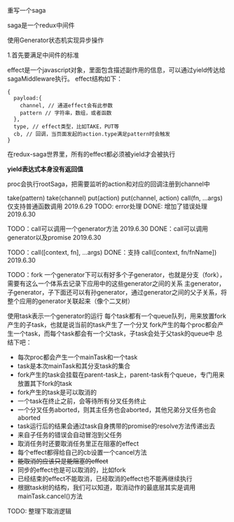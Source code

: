 重写一个saga

saga是一个redux中间件

使用Generator状态机实现异步操作

1.首先要满足中间件的标准

effect是一个javascript对象，里面包含描述副作用的信息，可以通过yield传达给sagaMiddleware执行。
effect结构如下：
```
{
  payload:{
    channel, // 通道effect会有此参数
    pattern // 字符串，数组，或者函数
  },
  type, // effect类型，比如TAKE，PUT等
  cb, // 回调，当页面发起的action.type满足pattern时会触发
}
```

在redux-saga世界里，所有的effect都必须被yield才会被执行

__yield表达式本身没有返回值__

proc会执行rootSaga，把需要监听的action和对应的回调注册到channel中

take(pattern)
take(channel)
put(action)
put(channel, action)
call(fn, ...args) 仅支持普通函数调用 2019.6.29
TODO: error处理
DONE: 增加了错误处理 2019.6.30

TODO：call可以调用一个generator方法 2019.6.30
DONE：call可以调用generator以及promise 2019.6.30

TODO：call([context, fn], ...args)
DONE：支持 call([context, fn/fnName]) 2019.6.30

TODO：fork
一个generator下可以有好多个子generator，也就是分支（fork），需要有这么一个体系去记录下应用中的这些generator之间的关系
主generator，子generator，子下面还可以有孙generator，通过generator之间的父子关系，将整个应用的generator关联起来（像个二叉树）

使用task表示一个generator的运行
每个task都有一个queue队列，用来放置fork产生的子task，也就是说当前的task产生了一个分叉
fork产生的每个proc都会产生一个task，而每个task都会有一个父task，子task会处于父task的queue中
总结下吧：
* 每次proc都会产生一个mainTask和一个task
* task是本次mainTask和其分支task的集合
* fork产生的task会挂载在parent-task上，parent-task有个queue，专门用来放置其下fork的task
* fork产生的task是可以取消的
* 一个task在终止之前，会等待所有分叉任务终止
* 一个分叉任务aborted，则其主任务也会aborted，其他兄弟分叉任务也会aborted
* task运行后的结果会通过task自身携带的promise的resolve方法传递出去
* 来自子任务的错误会自动冒泡到父任务
* 取消任务时还要取消任务里正在阻塞的effect
* 每个effect都得给自己的cb设置一个cancel方法
* ~~能取消的应该只是能阻塞的effect~~
* 同步的effect也是可以取消的，比如fork
* 已经结束的effect不能取消，已经取消的effect也不能再继续执行
* 根据task树的结构，我们可以知道，取消动作的最底层其实是调用mainTask.cancel()方法

TODO: 整理下取消逻辑
